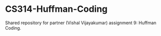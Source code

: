# CS314-Huffman-Coding
Shared repository for partner (Vishal Vijayakumar) assignment 9: Huffman Coding.
